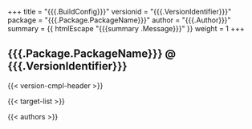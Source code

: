 +++
title = "{{{.BuildConfig}}}"
versionid = "{{{.VersionIdentifier}}}"
package = "{{{.Package.PackageName}}}"
author = "{{{.Author}}}"
summary = {{ htmlEscape "{{{summary .Message}}}" }}
weight = 1
+++

## {{{.Package.PackageName}}} @ {{{.VersionIdentifier}}}

{{< version-cmpl-header >}}

{{< target-list >}}

{{< authors >}}
